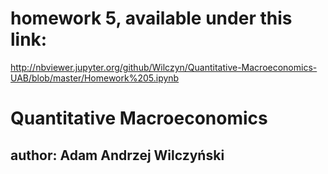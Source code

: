 # homework 5, available under this link:
http://nbviewer.jupyter.org/github/Wilczyn/Quantitative-Macroeconomics-UAB/blob/master/Homework%205.ipynb
# Quantitative Macroeconomics
## author: Adam Andrzej Wilczyński
